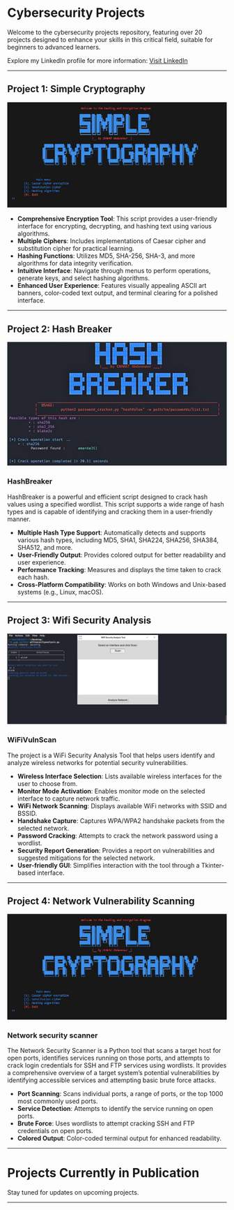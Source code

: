 # Cybersecurity Projects

Welcome to the cybersecurity projects repository, featuring over 20 projects designed to enhance your skills in this critical field, suitable for beginners to advanced learners.

Explore my LinkedIn profile for more information: [Visit LinkedIn](https://www.linkedin.com/in/chahat-abdennour)

---

## Project 1: Simple Cryptography

![Image Alt Text](simpleCryptography.jpg)

- **Comprehensive Encryption Tool**: This script provides a user-friendly interface for encrypting, decrypting, and hashing text using various algorithms.
- **Multiple Ciphers**: Includes implementations of Caesar cipher and substitution cipher for practical learning.
- **Hashing Functions**: Utilizes MD5, SHA-256, SHA-3, and more algorithms for data integrity verification.
- **Intuitive Interface**: Navigate through menus to perform operations, generate keys, and select hashing algorithms.
- **Enhanced User Experience**: Features visually appealing ASCII art banners, color-coded text output, and terminal clearing for a polished interface.

---

## Project 2: Hash Breaker

![Image Alt Text](hashBreaker.jpg)

### HashBreaker
HashBreaker is a powerful and efficient script designed to crack hash values using a specified wordlist. This script supports a wide range of hash types and is capable of identifying and cracking them in a user-friendly manner.

- **Multiple Hash Type Support**: Automatically detects and supports various hash types, including MD5, SHA1, SHA224, SHA256, SHA384, SHA512, and more.
- **User-Friendly Output**: Provides colored output for better readability and user experience.
- **Performance Tracking**: Measures and displays the time taken to crack each hash.
- **Cross-Platform Compatibility**: Works on both Windows and Unix-based systems (e.g., Linux, macOS).

---

## Project 3: Wifi Security Analysis

![Image Alt Text](wifiVulnScan.jpg)

### WiFiVulnScan
The project is a WiFi Security Analysis Tool that helps users identify and analyze wireless networks for potential security vulnerabilities.

- **Wireless Interface Selection**: Lists available wireless interfaces for the user to choose from.
- **Monitor Mode Activation**: Enables monitor mode on the selected interface to capture network traffic.
- **WiFi Network Scanning**: Displays available WiFi networks with SSID and BSSID.
- **Handshake Capture**: Captures WPA/WPA2 handshake packets from the selected network.
- **Password Cracking**: Attempts to crack the network password using a wordlist.
- **Security Report Generation**: Provides a report on vulnerabilities and suggested mitigations for the selected network.
- **User-friendly GUI**: Simplifies interaction with the tool through a Tkinter-based interface.

---
## Project 4: Network Vulnerability Scanning

![Image Alt Text](simpleCryptography.jpg)

### Network security scanner
The Network Security Scanner is a Python tool that scans a target host for open ports, identifies services running on those ports, and attempts to crack login credentials for SSH and FTP services using wordlists. It provides a comprehensive overview of a target system’s potential vulnerabilities by identifying accessible services and attempting basic brute force attacks.

- **Port Scanning**: Scans individual ports, a range of ports, or the top 1000 most commonly used ports.
- **Service Detection**: Attempts to identify the service running on open ports.
- **Brute Force**: Uses wordlists to attempt cracking SSH and FTP credentials on open ports.
- **Colored Output**: Color-coded terminal output for enhanced readability.

---
# Projects Currently in Publication

Stay tuned for updates on upcoming projects.

---
